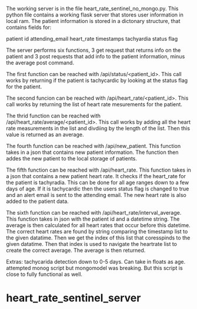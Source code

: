 The working server is in the file heart_rate_sentinel_no_mongo.py. This python file contains a working flask server that stores user information in local ram. The patient information is stored in a dictonary structure, that contains fields for:

patient id
attending_email
heart_rate
timestamps
tachyardia status flag

The server performs six functions, 3 get request that returns info on the patient and 3 post requests that add info to the patient information, minus the average post command.

The first function can be reached with /api/status/<patient_id>. This call works by returning if the patient is tachycardic by looking at the status flag for the patient. 

The second funcion can be reached with /api/heart_rate/<patient_id>. This call works by returning the list of heart rate mesurements for the patient. 

The thrid function can be reached with /api/heart_rate/average/<patient_id>. This call works by adding all the heart rate measurements in the list and divdiing by the length of the list. Then this value is returned as an average. 

The fourth function can be reached with /api/new_patient. This function takes in a json that contains new patient information. The function then addes the new patient to the local storage of patients.

The fifth function can be reached with /api/heart_rate. This function takes in a json that contains a new patient heart rate. It checks if the heart_rate for the patient is tachyradia. This can be done for all age ranges down to a few days of age. If it is tachycardic then the users status flag is changed to true and an alert email is sent to the attending email. The new heart rate is also added to the patient data.

The sixth function can be reached with /api/heart_rate/interval_average. This function takes in json with the patient id and a datetime string. The average is then calculated for all heart rates that occur before this datetime. The correct heart rates are found by string comparing the timestamp list to the given datatime. Then we get the index of this list that coresspinds to the given datatime. Then that index is used to navigate the heartrate list to create the correct average. The average is then returned.

Extras:
tachycarida detection down to 0-5 days. Can take in floats as age.
attempted monog script but mongomodel was breaking. But this script is close to fully functional as well. 


# heart_rate_sentinel_server
